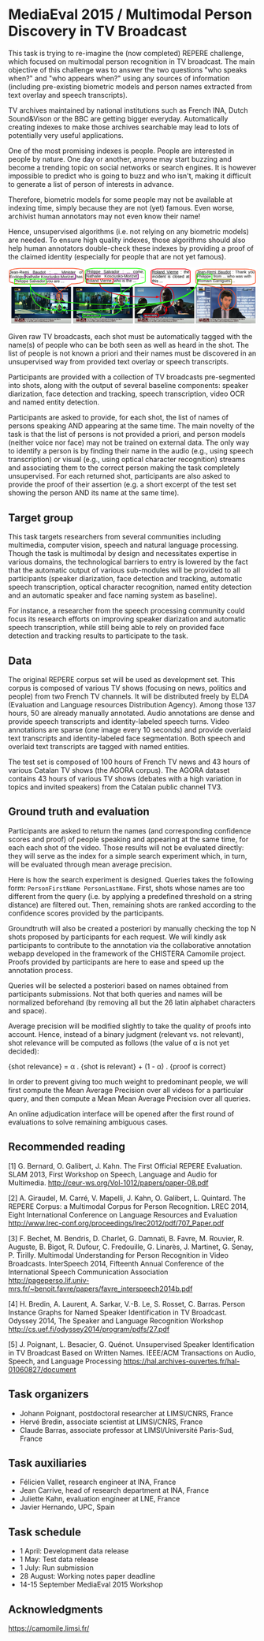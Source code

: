 # MediaEval 2015 / Multimodal Person Discovery in TV Broadcast

This task is trying to re-imagine the (now completed) REPERE challenge, which focused on multimodal person recognition in TV broadcast. The main objective of this challenge was to answer the two questions "who speaks when?" and "who appears when?" using any sources of information (including pre-existing biometric models and person names extracted from text overlay and speech transcripts).

TV archives maintained by national institutions such as French INA, Dutch Sound&Vison or the BBC are getting bigger everyday. Automatically creating indexes to make those archives searchable may lead to lots of potentially very useful applications.

One of the most promising indexes is people. People are interested in people by nature. One day or another, anyone may start buzzing and become a trending topic on social networks or search engines. It is however impossible to predict who is going to buzz and who isn't, making it difficult to generate a list of person of interests in advance.

Therefore, biometric models for some people may not be available at indexing time, simply because they are not (yet) famous. Even worse, archivist human annotators may not even know their name! 

Hence, unsupervised algorithms (i.e. not relying on any biometric models) are needed. To ensure high quality indexes, those algorithms should also help human annotators double-check these indexes by providing a proof of the claimed identity (especially for people that are not yet famous).

![Propagation](propagation.png)

Given raw TV broadcasts, each shot must be automatically tagged with the name(s) of people who can be both seen as well as heard in the shot. The list of people is not known a priori and their names must be discovered in an unsupervised way from provided text overlay or speech transcripts. 

Participants are provided with a collection of TV broadcasts pre-segmented into shots, along with the output of several baseline components: speaker diarization, face detection and tracking, speech transcription, video OCR and named entity detection. 

Participants are asked to provide, for each shot, the list of names of persons speaking AND appearing at the same time. The main novelty of the task is that the list of persons is not provided a priori, and person models (neither voice nor face) may not be trained on external data. The only way to identify a person is by finding their name in the audio (e.g., using speech transcription) or visual (e.g., using optical character recognition) streams and associating them to the correct person making the task completely unsupervised. For each returned shot, participants are also asked to provide the proof of their assertion (e.g. a short excerpt of the test set showing the person AND its name at the same time).

## Target group

This task targets researchers from several communities including multimedia, computer vision, speech and natural language processing. Though the task is multimodal by design and necessitates expertise in various domains, the technological barriers to entry is lowered by the fact that the automatic output of various sub-modules will be provided to all participants (speaker diarization, face detection and tracking, automatic speech transcription, optical character recognition, named entity detection and an automatic speaker and face naming system as baseline).

For instance, a researcher from the speech processing community could focus its research efforts on improving speaker diarization and automatic speech transcription, while still being able to rely on provided face detection and tracking results to participate to the task.

## Data

The original REPERE corpus set will be used as development set. This corpus is composed of various TV shows (focusing on news, politics and people) from two French TV channels. It will be distributed freely by ELDA (Evaluation and Language resources Distribution Agency). Among those 137 hours, 50 are already manually annotated. Audio annotations are dense and provide speech transcripts and identity-labeled speech turns. Video annotations are sparse (one image every 10 seconds) and provide overlaid text transcripts and identity-labeled face segmentation. Both speech and overlaid text transcripts are tagged with named entities.

The test set is composed of 100 hours of French TV news and 43 hours of various Catalan TV shows (the AGORA corpus). The AGORA dataset contains 43 hours of various TV shows (debates with a high variation in topics and invited speakers) from the Catalan public channel TV3. 

## Ground truth and evaluation

Participants are asked to return the names (and corresponding confidence scores and proof) of people speaking and appearing at the same time, for each each shot of the video. Those results will not be evaluated directly: they will serve as the index for a simple search experiment which, in turn, will be evaluated through mean average precision.

Here is how the search experiment is designed. 
Queries takes the following form: `PersonFirstName PersonLastName`. 
First, shots whose names are too different from the query (i.e. by applying a predefined threshold on a string distance) are filtered out. Then, remaining shots are ranked according to the confidence scores provided by the participants.

Groundtruth will also be created a posteriori by manually checking the top N shots proposed by participants for each request. We will kindly ask participants to contribute to the annotation via the collaborative annotation webapp developed in the framework of the CHISTERA Camomile project. Proofs provided by participants are here to ease and speed up the annotation process.

Queries will be selected a posteriori based on names obtained from participants submissions. Not that both queries and names will be normalized beforehand (by removing all but the 26 latin alphabet characters and space).

Average precision will be modified slightly to take the quality of proofs into account. Hence, instead of a binary judgment (relevant vs. not relevant), shot relevance will be computed as follows (the value of α is not yet decided):

{shot relevance}  = α . {shot is relevant} + (1 - α) . {proof is correct}

In order to prevent giving too much weight to predominant people, we will first compute the Mean Average Precision over all videos for a particular query, and then compute a Mean Mean Average Precision over all queries.

An online adjudication interface will be opened after the first round of evaluations to solve remaining ambiguous cases.

## Recommended reading

[1] G. Bernard, O. Galibert, J. Kahn. The First Official REPERE Evaluation. SLAM 2013, First Workshop on Speech, Language and Audio for Multimedia. 
http://ceur-ws.org/Vol-1012/papers/paper-08.pdf

[2] A. Giraudel, M. Carré, V. Mapelli, J. Kahn, O. Galibert, L. Quintard. The REPERE Corpus: a Multimodal Corpus for Person Recognition. LREC 2014, Eight International Conference on Language Resources and Evaluation  
http://www.lrec-conf.org/proceedings/lrec2012/pdf/707_Paper.pdf

[3] F. Bechet, M. Bendris, D. Charlet, G. Damnati, B. Favre, M. Rouvier, R. Auguste, B. Bigot, R. Dufour, C. Fredouille, G. Linarès, J. Martinet, G. Senay, P. Tirilly. Multimodal Understanding for Person Recognition in Video Broadcasts. InterSpeech 2014, Fifteenth Annual Conference of the International Speech Communication Association  
http://pageperso.lif.univ-mrs.fr/~benoit.favre/papers/favre_interspeech2014b.pdf

[4] H. Bredin, A. Laurent, A. Sarkar, V.-B. Le, S. Rosset, C. Barras. Person Instance Graphs for Named Speaker Identification in TV Broadcast. Odyssey 2014, The Speaker and Language Recognition Workshop  
http://cs.uef.fi/odyssey2014/program/pdfs/27.pdf

[5] J. Poignant, L. Besacier, G. Quénot. Unsupervised Speaker Identification in TV Broadcast Based on Written Names. IEEE/ACM Transactions on Audio, Speech, and Language Processing 
https://hal.archives-ouvertes.fr/hal-01060827/document

## Task organizers

  * Johann Poignant, postdoctoral researcher at LIMSI/CNRS, France
  * Hervé Bredin, associate scientist at LIMSI/CNRS, France
  * Claude Barras, associate professor at LIMSI/Université Paris-Sud, France

## Task auxiliaries

  * Félicien Vallet, research engineer at INA, France
  * Jean Carrive, head of research department at INA, France
  * Juliette Kahn, evaluation engineer at LNE, France
  * Javier Hernando, UPC, Spain

## Task schedule

 - 1 April: Development data release
 - 1 May: Test data release
 - 1 July: Run submission
 - 28 August: Working notes paper deadline
 - 14-15 September MediaEval 2015 Workshop

## Acknowledgments

https://camomile.limsi.fr/





